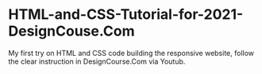 # HTML-and-CSS-Tutorial-for-2021-DesignCouse.Com
My first try on HTML and CSS code building the responsive website, follow the clear instruction in DesignCourse.Com via Youtub.
